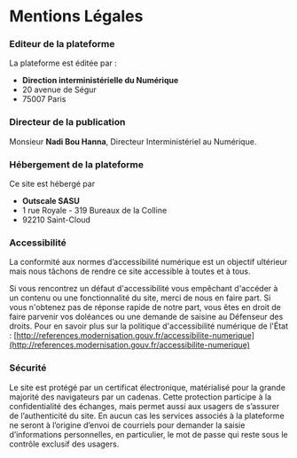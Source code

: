 # Mentions Légales

### Editeur de la plateforme

La plateforme est éditée par :

* **Direction interministérielle du Numérique**
* 20 avenue de Ségur
* 75007 Paris

### Directeur de la publication

Monsieur **Nadi Bou Hanna**, Directeur Interministériel au Numérique.

### Hébergement de la plateforme

Ce site est hébergé par

* **Outscale SASU**
* 1 rue Royale - 319 Bureaux de la Colline
* 92210 Saint-Cloud

### Accessibilité

La conformité aux normes d’accessibilité numérique est un objectif ultérieur mais nous tâchons de rendre ce site accessible à toutes et à tous.

Si vous rencontrez un défaut d'accessibilité vous empêchant d'accéder à un contenu ou une fonctionnalité du site, merci de nous en faire part. Si vous n'obtenez pas de réponse rapide de notre part, vous êtes en droit de faire parvenir vos doléances ou une demande de saisine au Défenseur des droits. Pour en savoir plus sur la politique d'accessibilité numérique de l'État : [http://references.modernisation.gouv.fr/accessibilite-numerique](http://references.modernisation.gouv.fr/accessibilite-numerique)

### Sécurité

Le site est protégé par un certificat électronique, matérialisé pour la grande majorité des navigateurs par un cadenas. Cette protection participe à la confidentialité des échanges, mais permet aussi aux usagers de s’assurer de l’authenticité du site. En aucun cas les services associés à la plateforme ne seront à l’origine d’envoi de courriels pour demander la saisie d’informations personnelles, en particulier, le mot de passe qui reste sous le contrôle exclusif des usagers.

